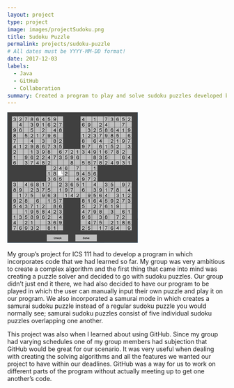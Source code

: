 ```yaml
---
layout: project
type: project
image: images/projectSudoku.png
title: Sudoku Puzzle
permalink: projects/sudoku-puzzle
# All dates must be YYYY-MM-DD format!
date: 2017-12-03
labels:
  - Java
  - GitHub
  - Collaboration
summary: Created a program to play and solve sudoku puzzles developed by my group for ICS 111.
---
```


<img class="ui medium right floated rounded image" src="../images/projectSudoku.png">

My group’s project for ICS 111 had to develop a program in which incorporates code that we had learned so far. My group was very ambitious to create a complex algorithm and the first thing that came into mind was creating a puzzle solver and decided to go with sudoku puzzles. Our group didn’t just end it there, we had also decided to have our program to be played in which the user can manually input their own puzzle and play it on our program. We also incorporated a samurai mode in which creates a samurai sudoku puzzle instead of a regular sudoku puzzle you would normally see; samurai sudoku puzzles consist of five individual sudoku puzzles overlapping one another.

This project was also when I learned about using GitHub. Since my group had varying schedules one of my group members had subjection that GitHub would be great for our scenario. It was very useful when dealing with creating the solving algorithms and all the features we wanted our project to have within our deadlines. GitHub was a way for us to work on different parts of the program without actually meeting up to get one another’s code.
